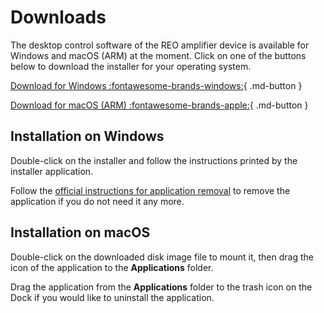 # Downloads

The desktop control software of the REO amplifier device is available for
Windows and macOS (ARM) at the moment. Click on one of the buttons below to download
the installer for your operating system.

[Download for Windows :fontawesome-brands-windows:](/assets/downloads/0.3.0/REO_recorder_0.3.0_x64_en-US.msi){ .md-button }

[Download for macOS (ARM) :fontawesome-brands-apple:](/assets/downloads/0.3.0/REO_recorder_0.3.0_aarch64.dmg){ .md-button }

## Installation on Windows

Double-click on the installer and follow the instructions printed by the
installer application.

Follow the [official instructions for application removal][1] to remove the
application if you do not need it any more.

[1]: https://support.microsoft.com/en-us/windows/uninstall-or-remove-apps-and-programs-in-windows-4b55f974-2cc6-2d2b-d092-5905080eaf98

## Installation on macOS

Double-click on the downloaded disk image file to mount it, then drag the icon
of the application to the **Applications** folder.

Drag the application from the **Applications** folder to the trash icon on the
Dock if you would like to uninstall the application.
